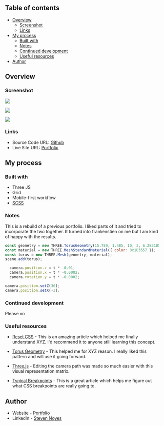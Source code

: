 ## Table of contents

- [Overview](#overview)
  - [Screenshot](#screenshot)
  - [Links](#links)
- [My process](#my-process)
  - [Built with](#built-with)
  - [Notes](#notes)
  - [Continued development](#continued-development)
  - [Useful resources](#useful-resources)
- [Author](#author)

## Overview

### Screenshot

![](./screenshot.jpg)

![](./screenshot.jpg)

![](./screenshot.jpg)

### Links

- Source Code URL: [Github](https://github.com/SteveNoyes/npVite)
- Live Site URL: [Portfolio](https://stevenmnoyes.com/)

## My process

### Built with
- Three JS
- Grid
- Mobile-first workflow
- [SCSS](https://blog.logrocket.com/the-definitive-guide-to-scss/)

### Notes

This is a rebuild of a previous portfolio. I liked parts of it and tried to incorporate the two 
together. It turned into frankenstien on me but I am kind of happy with the results. 


```js
const geometry = new THREE.TorusGeometry(15.789, 1.485, 10, 3, 6.283185);
const material = new THREE.MeshStandardMaterial({ color: 0x1D3557 });
const torus = new THREE.Mesh(geometry, material);
scene.add(torus);
```
```js
  camera.position.z = t * -0.01;
  camera.position.x = t * -0.0002;
  camera.rotation.y = t * -0.0002;
```
```js
camera.position.setZ(30);
camera.position.setX(-3);
```
### Continued development

Please no

### Useful resources

- [Reset CSS](https://meyerweb.com/eric/tools/css/reset/) - This is an amazing article which helped me finally understand XYZ. I'd recommend it to anyone still learning this concept.

- [Torus Geometry](https://threejs.org/docs/#api/en/geometries/TorusGeometry) - This helped me for XYZ reason. I really liked this pattern and will use it going forward.

- [Three.js](https://threejs.org/editor/) - Editing the camera path was made so much easier with this visual representation matrix.

- [Typical Breakpoints](https://www.w3schools.com/howto/howto_css_media_query_breakpoints.asp) - This is a great article which helps me figure out what CSS breakpoints are really going to.

## Author

- Website - [Portfolio](https://www.stevenmnoyes.com)
- LinkedIn - [Steven Noyes](https://www.linkedin.com/in/steven-noyes/)